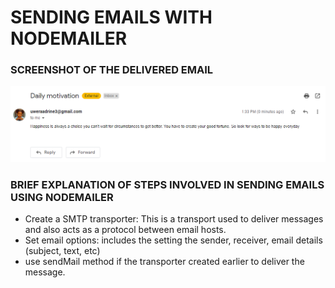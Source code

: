 # SENDING EMAILS WITH NODEMAILER

### SCREENSHOT OF THE DELIVERED EMAIL
![The email sent](email-sent.png)

### BRIEF EXPLANATION OF STEPS INVOLVED IN SENDING EMAILS USING NODEMAILER
* Create a SMTP transporter: This is a transport used to deliver messages and also acts as a protocol between email hosts. 
* Set email options: includes the setting the sender, receiver, email details (subject, text, etc)
* use sendMail method if the transporter created earlier to deliver the message.
